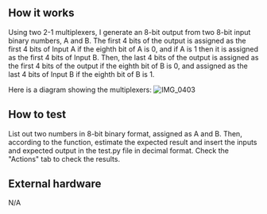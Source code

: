 <!---

This file is used to generate your project datasheet. Please fill in the information below and delete any unused
sections.

You can also include images in this folder and reference them in the markdown. Each image must be less than
512 kb in size, and the combined size of all images must be less than 1 MB.
-->

## How it works

Using two 2-1 multiplexers, I generate an 8-bit output from two 8-bit input binary numbers, A and B. The first 4 bits of the output is assigned as the first 4 bits of Input A if the eighth bit of A is 0, and if A is 1 then it is assigned as the first 4 bits of Input B. Then, the last 4 bits of the output is assigned as the first 4 bits of the output if the eighth bit of B is 0, and assigned as the last 4 bits of Input B if the eighth bit of B is 1.

Here is a diagram showing the multiplexers:
![IMG_0403](https://github.com/user-attachments/assets/f51f4d3e-33c2-46db-83b2-5166d3058a23)

## How to test

List out two numbers in 8-bit binary format, assigned as A and B. Then, according to the function, estimate the expected result and insert the inputs and expected output in the test.py file in decimal format. Check the "Actions" tab to check the results.

## External hardware

N/A
